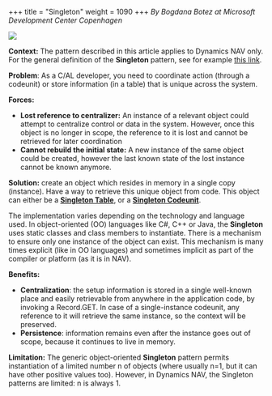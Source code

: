 +++
title = "Singleton"
weight = 1090
+++
_By Bogdana Botez at Microsoft Development Center Copenhagen_

[![ ][image0]][anchor0]

**Context:** The pattern described in this article applies to Dynamics NAV only. For the general definition of the **Singleton** pattern, see for example [this link][anchor1].

**Problem**: As a C/AL developer, you need to coordinate action (through a codeunit) or store information (in a table) that is unique across the system. 

**Forces:**

* **Lost reference to centralizer:** An instance of a relevant object could attempt to centralize control or data in the system. However, once this object is no longer in scope, the reference to it is lost and cannot be retrieved for later coordination
* **Cannot rebuild the initial state:** A new instance of the same object could be created, however the last known state of the lost instance cannot be known anymore.

**Solution:** create an object which resides in memory in a single copy (instance). Have a way to retrieve this unique object from code. This object can either be a [**Singleton Table**][anchor2], or a [**Singleton Codeunit**][anchor3].

The implementation varies depending on the technology and language used. In object-oriented (OO) languages like C\#, C++ or Java, the **Singleton** uses static classes and class members to instantiate. There is a mechanism to ensure only one instance of the object can exist. This mechanism is many times explicit (like in OO languages) and sometimes implicit as part of the compiler or platform (as it is in NAV).

**Benefits:**

* **Centralization**: the setup information is stored in a single well-known place and easily retrievable from anywhere in the application code, by invoking a Record.GET. In case of a single-instance codeunit, any reference to it will retrieve the same instance, so the context will be preserved.
* **Persistence**: information remains even after the instance goes out of scope, because it continues to live in memory.

**Limitation:** The generic object-oriented **Singleton** pattern permits instantiation of a limited number n of objects (where usually n=1, but it can have other positive values too). However, in Dynamics NAV, the Singleton patterns are limited: n is always 1\.



[anchor0]: 0535.Singleton.png
[anchor1]: https://en.wikipedia.org/wiki/Singleton_pattern
[anchor2]: /nav/w/designpatterns/151.singleton-table
[anchor3]: /nav/w/designpatterns/283.singleton-codeunit


[image0]: 0535.Singleton.png
